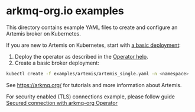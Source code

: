 # arkmq-org.io examples

This directory contains example YAML files to create and configure an Artemis broker on Kubernetes.

If you are new to Artemis on Kubernetes, start with [a basic deployment](artemis/artemis_single.yaml):

1. Deploy the operator as described in the [Operator help](https://arkmq.org/docs/help/operator#deploy-the-operator).
2. Create a basic broker deployment:

```bash
kubectl create -f examples/artemis/artemis_single.yaml -n <namespace>
```

See https://arkmq.org/ for tutorials and more information about Artemis.

For security enabled (TLS) connections example, please follow guide [Secured connection with arkmq-org Operator](https://arkmq.org/docs/tutorials/ssl_broker_setup/)
